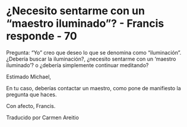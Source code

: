 # ¿Necesito sentarme con un  “maestro iluminado”? - Francis responde - 70

Pregunta: &ldquo;Yo&rdquo; creo que deseo lo que se denomina como &ldquo;iluminaci&oacute;n&rdquo;. &iquest;Deber&iacute;a buscar la iluminaci&oacute;n?, &iquest;necesito sentarme con un &lsquo;maestro iluminado&rsquo;? o &iquest;deber&iacute;a simplemente continuar meditando? 

Estimado Michael,

En tu caso, deber&iacute;as contactar un maestro, como pone de manifiesto la pregunta que haces.

Con afecto, Francis.

Traducido por Carmen Areitio

